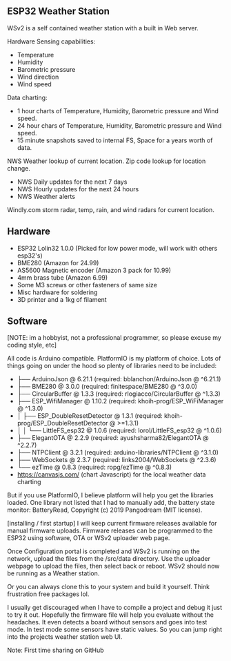 ## ESP32 Weather Station
WSv2 is a self contained weather station with a built in Web server. 

Hardware Sensing capabilities:
 - Temperature
 - Humidity
 - Barometric pressure
 - Wind direction
 - Wind speed

Data charting:

 - 1 hour charts of Temperature, Humidity, Barometric pressure and Wind speed.
 - 24 hour chars of Temperature, Humidity, Barometric pressure and Wind speed. 
 - 15 minute snapshots saved to internal FS, Space for a years worth of data.

NWS Weather lookup of current location. Zip code lookup for location change.

 - NWS Daily updates for the next 7 days
 - NWS Hourly updates for the next 24 hours
 - NWS Weather alerts

Windly.com storm radar, temp, rain, and wind radars for current location.

## Hardware

 - ESP32 Lolin32 1.0.0 (Picked for low power mode, will work with others esp32's)
 - BME280  (Amazon for 24.99)
 - AS5600 Magnetic encoder (Amazon 3 pack for 10.99)
 - 4mm brass tube (Amazon 6.99)
 - Some M3 screws or other fasteners of same size
 - Misc hardware for soldering
 - 3D printer and a 1kg of filament

## Software 
[NOTE: im a hobbyist, not a professional programmer, so please excuse my coding style, etc]

All code is Arduino compatible. PlatformIO is my platform of choice. Lots of things going on under the hood so plenty of libraries need to be included:
 * ├── ArduinoJson @ 6.21.1 (required: bblanchon/ArduinoJson @ ^6.21.1)
 * ├── BME280 @ 3.0.0 (required: finitespace/BME280 @ ^3.0.0)
 * ├── CircularBuffer @ 1.3.3 (required: rlogiacco/CircularBuffer @ ^1.3.3)
 * ├── ESP_WifiManager @ 1.10.2 (required: khoih-prog/ESP_WiFiManager @ ^1.3.0)
 * │   ├── ESP_DoubleResetDetector @ 1.3.1 (required: khoih-prog/ESP_DoubleResetDetector @ >=1.3.1)
 * │   │   └── LittleFS_esp32 @ 1.0.6 (required: lorol/LittleFS_esp32 @ ^1.0.6)
 * ├── ElegantOTA @ 2.2.9 (required: ayushsharma82/ElegantOTA @ ^2.2.7)
 * ├── NTPClient @ 3.2.1 (required: arduino-libraries/NTPClient @ ^3.1.0)
 * ├── WebSockets @ 2.3.7 (required: links2004/WebSockets @ ^2.3.6)
 * └── ezTime @ 0.8.3 (required: ropg/ezTime @ ^0.8.3)
 *  https://canvasjs.com/ (chart Javascript) for the local weather data charting

But if you use PlatformIO, I believe platform will help you get the libraries loaded. One library not listed that I had to manually add, the battery state monitor: BatteryRead, Copyright (c) 2019 Pangodream (MIT license).

[installing / first startup]
I will keep current firmware releases available for manual firmware uploads. Firmware releases can be programmed to the ESP32 using software, OTA or WSv2 uploader web page. 

Once Configuration portal is completed and WSv2 is running on the network, upload the files from the /src/data directory. Use the uploader webpage to upload the files, then select back or reboot. WSv2 should now be running as a Weather station.   

Or you can always clone this to your system and build it yourself. Think frustration free packages lol.

I usually get discouraged when I have to compile a project and debug it just to try it out. Hopefully the firmware file will help you evaluate without the headaches. It even detects a board without sensors and goes into test mode. In test mode some sensors have static values. So you can jump right into the projects weather station web UI. 

Note: First time sharing on GitHub